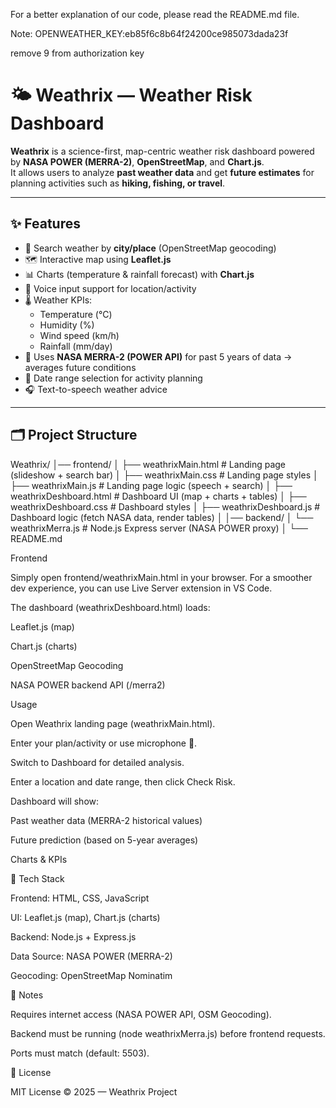 For a better explanation of our code, please read the README.md file.

Note:
OPENWEATHER_KEY:eb85f6c8b64f24200ce985073dada23f


 remove 9 from authorization key

# 🌤️ Weathrix — Weather Risk Dashboard

**Weathrix** is a science-first, map-centric weather risk dashboard powered by **NASA POWER (MERRA-2)**, **OpenStreetMap**, and **Chart.js**.  
It allows users to analyze **past weather data** and get **future estimates** for planning activities such as **hiking, fishing, or travel**.

---

## ✨ Features
- 📍 Search weather by **city/place** (OpenStreetMap geocoding)  
- 🗺️ Interactive map using **Leaflet.js**  
- 📊 Charts (temperature & rainfall forecast) with **Chart.js**  
- 🎤 Voice input support for location/activity  
- 🌡️ Weather KPIs:
  - Temperature (°C)
  - Humidity (%)
  - Wind speed (km/h)
  - Rainfall (mm/day)
- 🧮 Uses **NASA MERRA-2 (POWER API)** for past 5 years of data → averages future conditions  
- 📅 Date range selection for activity planning  
- 🎧 Text-to-speech weather advice  

---

## 🗂️ Project Structure
Weathrix/
│── frontend/
│ ├── weathrixMain.html # Landing page (slideshow + search bar)
│ ├── weathrixMain.css # Landing page styles
│ ├── weathrixMain.js # Landing page logic (speech + search)
│ ├── weathrixDeshboard.html # Dashboard UI (map + charts + tables)
│ ├── weathrixDeshboard.css # Dashboard styles
│ ├── weathrixDeshboard.js # Dashboard logic (fetch NASA data, render tables)
│
│── backend/
│ └── weathrixMerra.js # Node.js Express server (NASA POWER proxy)
│
└── README.md

Frontend

Simply open frontend/weathrixMain.html in your browser.
For a smoother dev experience, you can use Live Server extension in VS Code.

The dashboard (weathrixDeshboard.html) loads:

Leaflet.js (map)

Chart.js (charts)

OpenStreetMap Geocoding

NASA POWER backend API (/merra2)

Usage

Open Weathrix landing page (weathrixMain.html).

Enter your plan/activity or use microphone 🎤.

Switch to Dashboard for detailed analysis.

Enter a location and date range, then click Check Risk.

Dashboard will show:

Past weather data (MERRA-2 historical values)

Future prediction (based on 5-year averages)

Charts & KPIs

🚀 Tech Stack

Frontend: HTML, CSS, JavaScript

UI: Leaflet.js (map), Chart.js (charts)

Backend: Node.js + Express.js

Data Source: NASA POWER (MERRA-2)

Geocoding: OpenStreetMap Nominatim

📌 Notes

Requires internet access (NASA POWER API, OSM Geocoding).

Backend must be running (node weathrixMerra.js) before frontend requests.

Ports must match (default: 5503).

📜 License

MIT License © 2025 — Weathrix Project
